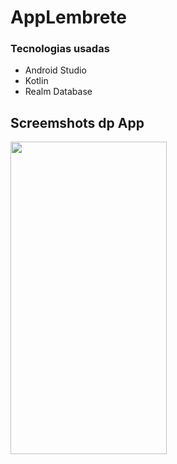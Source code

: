 # AppLembrete


### Tecnologias usadas
* Android Studio
* Kotlin
* Realm Database


## Screemshots dp App

<div>
<img src = "https://user-images.githubusercontent.com/92251761/152659797-ca478e63-45e2-4923-8ebb-721041de3bfe.jpeg" width="250" height="500" >
</div>

